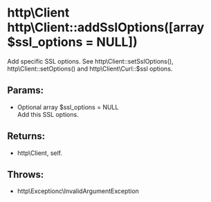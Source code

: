# http\Client http\Client::addSslOptions([array $ssl_options = NULL])

Add specific SSL options.
See http\Client::setSslOptions(), http\Client::setOptions() and http\Client\Curl::$ssl options.

## Params:

* Optional array $ssl_options = NULL  
  Add this SSL options.

## Returns:

* http\Client, self.

## Throws:

* http\Exceptionc\InvalidArgumentException

